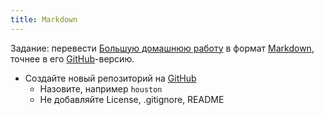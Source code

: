 ```yaml
---
title: Markdown
---
```


Задание: перевести
[Большую домашнюю работу](03.html)
в формат [Markdown],
точнее в
его [GitHub]-версию.

- Создайте новый репозиторий на [GitHub]
  * Назовите, например `houston`
  * Не добавляйте License, .gitignore, README


[GitHub]: https://github.com/
[Markdown]: https://ru.wikipedia.org/wiki/Markdown
[md.cheat.sheet]: https://guides.github.com/features/mastering-markdown/
